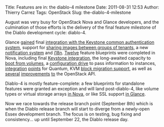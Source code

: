 Title: Features are in: the diablo-4 milestone
Date: 2011-08-31 12:53
Author: Thierry Carrez
Tags: OpenStack
Slug: the-diablo-4-milestone

August was very busy for OpenStack Nova and Glance developers, and the
culmination of those efforts is the delivery of the final feature
milestone of the Diablo development cycle: diablo-4.

Glance [gained](https://launchpad.net/glance/+milestone/diablo-4) final
[integration with the Keystone common authentication
system](https://blueprints.launchpad.net/glance/+spec/authentication),
support for [sharing images between groups of
tenants](https://blueprints.launchpad.net/glance/+spec/shared-images), a
new [notification
system](https://blueprints.launchpad.net/glance/+spec/glance-notifications)
and [i18n](https://blueprints.launchpad.net/glance/+spec/i18n).
[Twelve](https://launchpad.net/nova/+milestone/diablo-4) feature
blueprints were completed in Nova, including final [Keystone
integration](https://blueprints.launchpad.net/nova/+spec/finalize-nova-auth),
the long-awaited capacity to [boot from
volumes](https://blueprints.launchpad.net/nova/+spec/boot-from-volume),
a [configuration
drive](https://blueprints.launchpad.net/nova/+spec/configuration-drive)
to pass information to instances,
[integration](https://blueprints.launchpad.net/nova/+spec/linuxnet-vif-plugging)
[points](https://blueprints.launchpad.net/nova/+spec/nova-quantum-vifid)
for Quantum, KVM [block migration
support](https://blueprints.launchpad.net/nova/+spec/kvm-block-migration),
as well as
[several](https://blueprints.launchpad.net/nova/+spec/os-security-groups)
[improvements](https://blueprints.launchpad.net/nova/+spec/add-remove-securitygroup-instance)
[to](https://blueprints.launchpad.net/nova/+spec/add-options-network-create-os-apis)
the OpenStack API.

Diablo-4 is mostly feature-complete: a few blueprints for standalone
features were granted an exception and will land post-diablo-4, like
volume types or virtual storage arrays [in
Nova](https://launchpad.net/nova/+milestone/diablo-rbp), or like SSL
support [in Glance](https://launchpad.net/glance/+milestone/diablo-rbp).

Now we race towards the release branch point (September 8th) which is
when the Diablo release branch will start to diverge from a newly-open
Essex development branch. The focus is on testing, bug fixing and
consistency... up until September 22, the Diablo release day.
